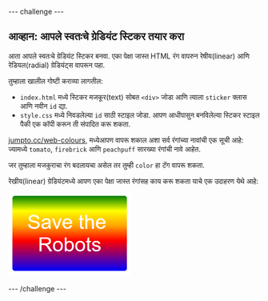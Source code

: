 --- challenge ---

## आव्हान: आपले स्वतःचे ग्रेडियंट स्टिकर तयार करा

आता आपले स्वतःचे ग्रेडियंट स्टिकर बनवा. एका पेक्षा जास्त HTML रंग वापरुन रेषीय(linear) आणि रेडियल(radial) ग्रेडियंट्स वापरून पहा.

तुम्हाला खालील गोष्टी कराव्या लागतील:

+ `index.html` मध्ये स्टिकर मजकूर(text) सोबत `<div>` जोडा आणि त्याला `sticker` क्लास आणि नवीन `id` द्या.
+ `style.css` मध्ये निवडलेल्या `id` साठी स्टाइल जोडा. आपण आधीपासुन बनविलेल्या स्टिकर स्टाइल पैकी एक कॉपी करून ती संपादित करू शकता. 

[jumpto.cc/web-colours](http://jumpto.cc/web-colours), मध्येआपण वापरू शकाल अशा सर्व रंगांच्या नावांची एक सूची आहे: ज्यामध्ये `tomato`, `firebrick` आणि `peachpuff` सारख्या रंगांची नावे आहेत.

जर तुम्हाला मजकुराचा रंग बदलायचा असेल तर तुम्ही `color` हा टॅग वापरू शकता.

रेखीय(linear) ग्रेडियंटमध्ये आपण एका पेक्षा जास्त रंगांसह काय करू शकता याचे एक उदाहरण येथे आहे:

![screenshot](images/stickers-save-robots.png)

--- /challenge ---